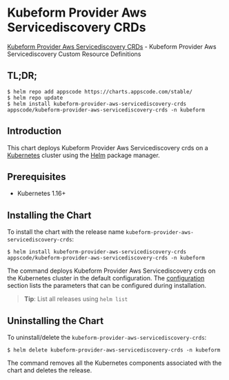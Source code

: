 # Kubeform Provider Aws Servicediscovery CRDs

[Kubeform Provider Aws Servicediscovery CRDs](https://github.com/kubeform) - Kubeform Provider Aws Servicediscovery Custom Resource Definitions

## TL;DR;

```console
$ helm repo add appscode https://charts.appscode.com/stable/
$ helm repo update
$ helm install kubeform-provider-aws-servicediscovery-crds appscode/kubeform-provider-aws-servicediscovery-crds -n kubeform
```

## Introduction

This chart deploys Kubeform Provider Aws Servicediscovery crds on a [Kubernetes](http://kubernetes.io) cluster using the [Helm](https://helm.sh) package manager.

## Prerequisites

- Kubernetes 1.16+

## Installing the Chart

To install the chart with the release name `kubeform-provider-aws-servicediscovery-crds`:

```console
$ helm install kubeform-provider-aws-servicediscovery-crds appscode/kubeform-provider-aws-servicediscovery-crds -n kubeform
```

The command deploys Kubeform Provider Aws Servicediscovery crds on the Kubernetes cluster in the default configuration. The [configuration](#configuration) section lists the parameters that can be configured during installation.

> **Tip**: List all releases using `helm list`

## Uninstalling the Chart

To uninstall/delete the `kubeform-provider-aws-servicediscovery-crds`:

```console
$ helm delete kubeform-provider-aws-servicediscovery-crds -n kubeform
```

The command removes all the Kubernetes components associated with the chart and deletes the release.


